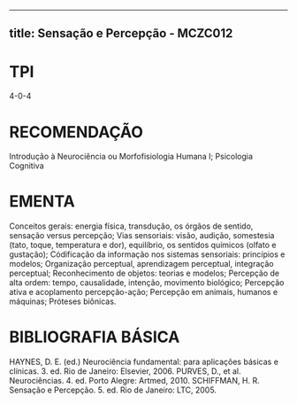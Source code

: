 
---
title: Sensação e Percepção - MCZC012 
---

# TPI

4-0-4

# RECOMENDAÇÃO

Introdução à Neurociência ou Morfofisiologia Humana I; Psicologia Cognitiva

# EMENTA

Conceitos gerais: energia física, transdução, os órgãos de sentido, sensação versus percepção; Vias sensoriais: visão, audição, somestesia (tato, toque, temperatura e dor), equilíbrio, os sentidos químicos (olfato e gustação); Códificação da informação nos sistemas sensoriais: princípios e modelos; Organização perceptual, aprendizagem perceptual, integração perceptual; Reconhecimento de objetos: teorias e modelos; Percepção de alta ordem: tempo, causalidade, intenção, movimento biológico; Percepção ativa e acoplamento percepção-ação; Percepção em animais, humanos e máquinas; Próteses biônicas.

# BIBLIOGRAFIA BÁSICA

HAYNES, D. E. (ed.) Neurociência fundamental: para aplicações básicas e clínicas. 3. ed. Rio de Janeiro: Elsevier, 2006.
PURVES, D., et al. Neurociências. 4. ed. Porto Alegre: Artmed, 2010.
SCHIFFMAN, H. R. Sensação e Percepção. 5. ed. Rio de Janeiro: LTC, 2005.
        